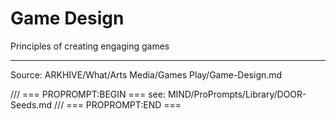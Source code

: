 # Game Design

Principles of creating engaging games

---
Source: ARKHIVE/What/Arts Media/Games Play/Game-Design.md

/// === PROPROMPT:BEGIN ===
see: MIND/ProPrompts/Library/DOOR-Seeds.md
/// === PROPROMPT:END ===
